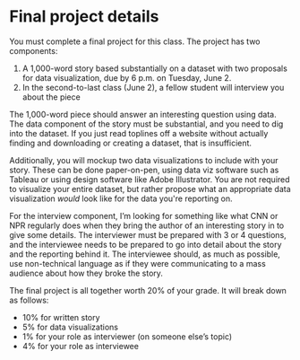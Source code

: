 # Final project details

You must complete a final project for this class. The project has two components:
1. A 1,000-word story based substantially on a dataset with two proposals for data visualization, due by 6 p.m. on Tuesday, June 2.
1. In the second-to-last class (June 2), a fellow student will interview you about the piece

The 1,000-word piece should answer an interesting question using data. The data component of the story must be substantial, and you need to dig into the dataset. If you just read toplines off a website without actually finding and downloading or creating a dataset, that is insufficient.

Additionally, you will mockup two data visualizations to include with your story. These can be done paper-on-pen, using data viz software such as Tableau or using design software like Adobe Illustrator. You are not required to visualize your entire dataset, but rather propose what an appropriate data visualization _would_ look like for the data you're reporting on.

For the interview component, I’m looking for something like what CNN or NPR regularly does when they bring the author of an interesting story in to give some details. The interviewer must be prepared with 3 or 4 questions, and the interviewee needs to be prepared to go into detail about the story and the reporting behind it. The interviewee should, as much as possible, use non-technical language as if they were communicating to a mass audience about how they broke the story.

The final project is all together worth 20% of your grade. It will break down as follows:

* 10% for written story
* 5% for data visualizations
* 1% for your role as interviewer (on someone else’s topic)
* 4% for your role as interviewee


